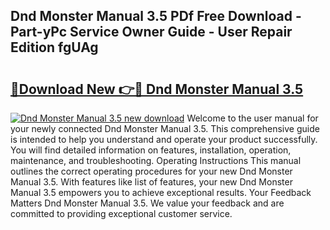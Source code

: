 ## Dnd Monster Manual 3.5 PDf Free Download - Part-yPc Service Owner Guide - User Repair Edition fgUAg

# <h2><a href="http://bc25932.oget.top/?id=Dnd+Monster+Manual+3.5">🔗Download New 👉🔴 Dnd Monster Manual 3.5</a></h2>

[![Dnd Monster Manual 3.5 new download](https://i.imgur.com/5g1atiW.png)](http://bc25932.oget.top/?id=Dnd+Monster+Manual+3.5)
Welcome to the user manual for your newly connected Dnd Monster Manual 3.5. This comprehensive guide is intended to help you understand and operate your product successfully. You will find detailed information on features, installation, operation, maintenance, and troubleshooting. Operating Instructions This manual outlines the correct operating procedures for your new Dnd Monster Manual 3.5. With features like list of features, your new Dnd Monster Manual 3.5 empowers you to achieve exceptional results. Your Feedback Matters Dnd Monster Manual 3.5. We value your feedback and are committed to providing exceptional customer service.
